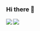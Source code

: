 ### Hi there 👋

<!--
**walnuts1018/walnuts1018** is a ✨ _special_ ✨ repository because its `README.md` (this file) appears on your GitHub profile.

Here are some ideas to get you started:

-->
<a href="https://github-readme-stats.walnuts.dev/api?username=walnuts1018&count_private=true&include_all_commits=true&show_icons=true&theme=buefy">
  <img align="left" src="https://github-readme-stats.walnuts.dev/api?username=walnuts1018&count_private=true&include_all_commits=true&show_icons=true&theme=buefy" />
 </a>
<a href="https://github-readme-stats.walnuts.dev/top-langs/?username=walnuts1018&theme=buefy&langs_count=10&exclude_repo=diandianNN&layout=donut&base64_custom_repo=W3sgInJlcG9fbmFtZSI6ImluZnJhIiwicmVwb19sYW5nIjoiS3ViZXJuZXRlcyBNYW5pZmVzdHMiLCJjb2xvciI6IiMyZjY3ZGEiLCJzaXplIjoxMDYyNzE5fV0=">
  <img align="left" src="https://github-readme-stats.walnuts.dev/top-langs/?username=walnuts1018&theme=buefy&langs_count=10&exclude_repo=diandianNN&layout=donut&base64_custom_repo=W3sgInJlcG9fbmFtZSI6ImluZnJhIiwicmVwb19sYW5nIjoiS3ViZXJuZXRlcyBNYW5pZmVzdHMiLCJjb2xvciI6IiMyZjY3ZGEiLCJzaXplIjoxMDYyNzE5fV0=" />
</a>

